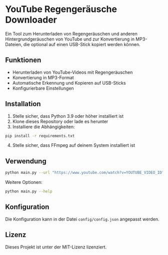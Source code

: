 # YouTube Regengeräusche Downloader

Ein Tool zum Herunterladen von Regengeräuschen und anderen Hintergrundgeräuschen von YouTube und zur Konvertierung in MP3-Dateien, die optional auf einen USB-Stick kopiert werden können.

## Funktionen

- Herunterladen von YouTube-Videos mit Regengeräuschen
- Konvertierung in MP3-Format
- Automatische Erkennung und Kopieren auf USB-Sticks
- Konfigurierbare Einstellungen

## Installation

1. Stelle sicher, dass Python 3.9 oder höher installiert ist
2. Klone dieses Repository oder lade es herunter
3. Installiere die Abhängigkeiten:

```bash
pip install -r requirements.txt
```

4. Stelle sicher, dass FFmpeg auf deinem System installiert ist

## Verwendung

```bash
python main.py --url "https://www.youtube.com/watch?v=YOUTUBE_VIDEO_ID"
```

Weitere Optionen:

```bash
python main.py --help
```

## Konfiguration

Die Konfiguration kann in der Datei `config/config.json` angepasst werden.

## Lizenz

Dieses Projekt ist unter der MIT-Lizenz lizenziert.